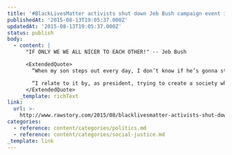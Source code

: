 ```yaml
---
title: '#BlackLivesMatter activists shut down Jeb Bush campaign event in Nevada'
publishedAt: '2015-08-13T19:05:37.000Z'
updatedAt: '2015-08-13T19:05:37.000Z'
status: publish
body:
  - content: |
      "IF ONLY WE WE ALL NICER TO EACH OTHER!" -- Jeb Bush

      <ExtendedQuote>
        “When my son steps out every day, I don’t know if he’s gonna step back in because of racial tension,” one woman says, before asking, “How do you relate to that?”

        “I relate to it by, as president, trying to create a society where there is civility and understanding,” Bush responds. “And to encourage mayors, leaders at the local level, to engage so that there’s not despair and isolation in communities.”
      </ExtendedQuote>
    _template: richText
link:
  url: >-
    http://www.rawstory.com/2015/08/blacklivesmatter-activists-shut-down-jeb-bush-campaign-event-in-nevada/
categories:
  - reference: content/categories/politics.md
  - reference: content/categories/social-justice.md
_template: link
---
```



